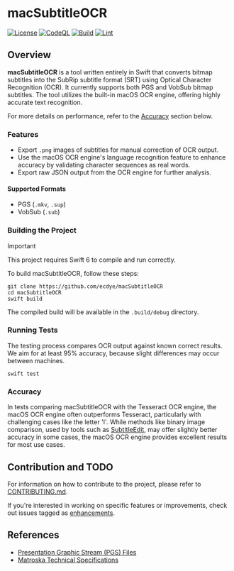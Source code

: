 # macSubtitleOCR

[![License](https://img.shields.io/github/license/ecdye/macSubtitleOCR)](https://github.com/ecdye/macSubtitleOCR/blob/main/LICENSE.md)
[![CodeQL](https://github.com/ecdye/macSubtitleOCR/actions/workflows/codeql.yml/badge.svg)](https://github.com/ecdye/macSubtitleOCR/actions/workflows/codeql.yml)
[![Build](https://github.com/ecdye/macSubtitleOCR/actions/workflows/build.yml/badge.svg)](https://github.com/ecdye/macSubtitleOCR/actions/workflows/build.yml)
[![Lint](https://github.com/ecdye/macSubtitleOCR/actions/workflows/lint.yml/badge.svg)](https://github.com/ecdye/macSubtitleOCR/actions/workflows/lint.yml)

## Overview

**macSubtitleOCR** is a tool written entirely in Swift that converts bitmap subtitles into the SubRip subtitle format (SRT) using Optical Character Recognition (OCR).
It currently supports both PGS and VobSub bitmap subtitles.
The tool utilizes the built-in macOS OCR engine, offering highly accurate text recognition.

For more details on performance, refer to the [Accuracy](#accuracy) section below.

### Features

- Export `.png` images of subtitles for manual correction of OCR output.
- Use the macOS OCR engine's language recognition feature to enhance accuracy by validating character sequences as real words.
- Export raw JSON output from the OCR engine for further analysis.

#### Supported Formats

- PGS (`.mkv`, `.sup`)
- VobSub (`.sub`)

### Building the Project

> [!IMPORTANT]
> This project requires Swift 6 to compile and run correctly.

To build macSubtitleOCR, follow these steps:

``` shell
git clone https://github.com/ecdye/macSubtitleOCR
cd macSubtitleOCR
swift build
```

The compiled build will be available in the `.build/debug` directory.

### Running Tests

The testing process compares OCR output against known correct results.
We aim for at least 95% accuracy, because slight differences may occur between machines.

``` shell
swift test
```

### Accuracy

In tests comparing macSubtitleOCR with the Tesseract OCR engine, the macOS OCR engine often outperforms Tesseract, particularly with challenging cases like the letter 'I'.
While methods like binary image comparison, used by tools such as [SubtitleEdit](https://github.com/SubtitleEdit/subtitleedit), may offer slightly better accuracy in some cases, the macOS OCR engine provides excellent results for most use cases.

## Contribution and TODO

For information on how to contribute to the project, please refer to [CONTRIBUTING.md](CONTRIBUTING.md).

If you're interested in working on specific features or improvements, check out issues tagged as [enhancements](https://github.com/ecdye/macSubtitleOCR/issues?q=is%3Aissue+is%3Aopen+label%3Aenhancement).

## References

- [Presentation Graphic Stream (PGS) Files](https://blog.thescorpius.com/index.php/2017/07/15/presentation-graphic-stream-sup-files-bluray-subtitle-format/)
- [Matroska Technical Specifications](https://www.matroska.org/technical/elements.html)
